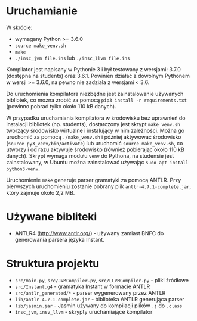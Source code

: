 # Uruchamianie

W skrócie:
* wymagany Python >= 3.6.0
* `source make_venv.sh`
* `make`
* `./insc_jvm file.ins` lub `./insc_llvm file.ins`

Kompilator jest napisany w Pythonie 3 i był testowany z wersjami:
3.7.0 (dostępna na students) oraz 3.6.1. Powinien działać z dowolnym
Pythonem w wersji >= 3.6.0, na pewno nie zadziała z wersjami < 3.6.

Do uruchomienia kompilatora niezbędne jest zainstalowanie używanych bibliotek,
co można zrobić za pomocą `pip3 install -r requirements.txt`
(powinno pobrać tylko około 110 kB danych).

W przypadku uruchamiania kompilatora w środowisku bez uprawnień do instalacji
bibliotek (np. students), dostarczony jest skrypt `make_venv.sh` tworzący
środowisko wirtualne i instalujący w nim zależności. Można go uruchomić
za pomocą `./make_venv.sh` i później aktywować środowisko
(`source py3_venv/bin/activate`) lub uruchomić `source make_venv.sh`,
co utworzy i od razu aktywuje środowisko
(również pobierając około 110 kB danych).
Skrypt wymaga modułu `venv` do Pythona, na studensie jest zainstalowany,
w Ubuntu można zainstalować używając `sudo apt install python3-venv`.

Uruchomienie `make` generuje parser gramatyki za pomocą ANTLR.
Przy pierwszych uruchomieniu zostanie pobrany plik `antlr-4.7.1-complete.jar`,
który zajmuje około 2,2 MB.


# Używane bibliteki

* ANTLR4 (http://www.antlr.org/) - używany zamiast BNFC do generowania
  parsera języka Instant.


# Struktura projektu

* `src/main.py`, `src/JVMCompiler.py`, `src/LLVMCompiler.py` - pliki źródłowe
* `src/Instant.g4` - gramatyka Instant w formacie ANTLR
* `src/antlr_generated/*` - parser wygenerowany przez ANTLR
* `lib/antlr-4.7.1-complete.jar` - biblioteka ANTLR generująca parser
* `lib/jasmin.jar` - Jasmin używany do kompilacji plików `.j` do `.class`
* `insc_jvm`, `insv_llvm` - skrypty uruchamiające kompilator
